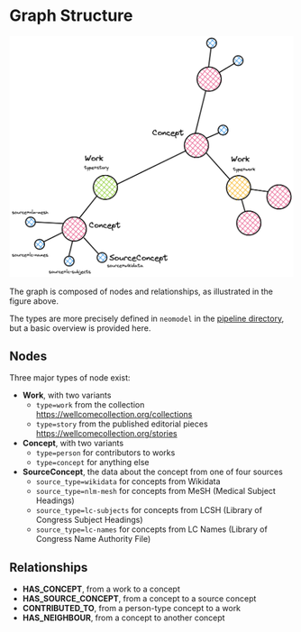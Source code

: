 # Graph Structure

![Graph structure](./structure.png)

The graph is composed of nodes and relationships, as illustrated in the figure above.

The types are more precisely defined in `neomodel` in the [pipeline directory](/pipeline/), but a basic overview is provided here.

## Nodes

Three major types of node exist:

- **Work**, with two variants
  - `type=work` from the collection <https://wellcomecollection.org/collections>
  - `type=story` from the published editorial pieces <https://wellcomecollection.org/stories>
- **Concept**, with two variants
  - `type=person` for contributors to works
  - `type=concept` for anything else
- **SourceConcept**, the data about the concept from one of four sources
  - `source_type=wikidata` for concepts from Wikidata
  - `source_type=nlm-mesh` for concepts from MeSH (Medical Subject Headings)
  - `source_type=lc-subjects` for concepts from LCSH (Library of Congress Subject Headings)
  - `source_type=lc-names` for concepts from LC Names (Library of Congress Name Authority File)

## Relationships

- **HAS_CONCEPT**, from a work to a concept
- **HAS_SOURCE_CONCEPT**, from a concept to a source concept
- **CONTRIBUTED_TO**, from a person-type concept to a work
- **HAS_NEIGHBOUR**, from a concept to another concept
